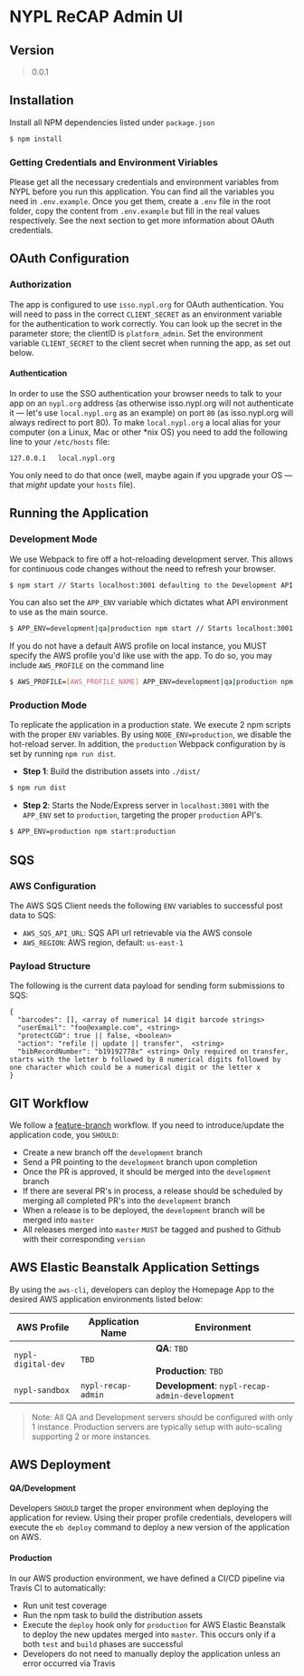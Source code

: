 # NYPL ReCAP Admin UI
## Version
> 0.0.1

## Installation
Install all NPM dependencies listed under `package.json`
```sh
$ npm install
```

### Getting Credentials and Environment Viriables
Please get all the necessary credentials and environment variables from NYPL before you run this application. You can find all the variables you need in `.env.example`. Once you get them, create a `.env` file in the root folder, copy the content from `.env.example` but fill in the real values respectively. See the next section to get more information about OAuth credentials.


## OAuth Configuration
### Authorization
The app is configured to use `isso.nypl.org` for OAuth authentication. You will need to pass in the correct `CLIENT_SECRET` as an environment variable for the authentication to work correctly. You can look up the secret in the parameter store; the clientID is `platform_admin`. Set the environment variable `CLIENT_SECRET` to the client secret when running the app, as set out below.

#### Authentication
In order to use the SSO authentication your browser needs to talk to your app on an `nypl.org` address (as otherwise isso.nypl.org will not authenticate it — let's use `local.nypl.org` as an example) on port `80` (as isso.nypl.org will always redirect to port 80). To make `local.nypl.org` a local alias for your computer (on a Linux, Mac or other \*nix OS) you need to add the following line to your `/etc/hosts` file:

```
127.0.0.1	local.nypl.org
```

You only need to do that once (well, maybe again if you upgrade your OS — that _might_ update your `hosts` file).

## Running the Application

### Development Mode
We use Webpack to fire off a hot-reloading development server. This allows for continuous code changes without the need to refresh your browser.

```sh
$ npm start // Starts localhost:3001 defaulting to the Development API
```

You can also set the `APP_ENV` variable which dictates what API environment to use as the main source.
```sh
$ APP_ENV=development|qa|production npm start // Starts localhost:3001 with set APP_ENV
```

If you do not have a default AWS profile on local instance, you MUST specify the AWS profile you'd like use with the app. To do so, you may include `AWS_PROFILE` on the command line

```sh
$ AWS_PROFILE=[AWS_PROFILE_NAME] APP_ENV=development|qa|production npm start // Starts localhost:3001 with set APP_ENV
```

### Production Mode
To replicate the application in a production state. We execute 2 npm scripts with the proper `ENV` variables. By using `NODE_ENV=production`, we disable the hot-reload server. In addition, the `production` Webpack configuration by is set by running `npm run dist`.

* **Step 1**: Build the distribution assets into `./dist/`
```sh
$ npm run dist
```

* **Step 2**: Starts the Node/Express server in `localhost:3001` with the `APP_ENV` set to `production`, targeting the proper `production` API's.
```sh
$ APP_ENV=production npm start:production
```

## SQS
### AWS Configuration
The AWS SQS Client needs the following `ENV` variables to successful post data to SQS:
* `AWS_SQS_API_URL`: SQS API url retrievable via the AWS console
* `AWS_REGION`: AWS region, default: `us-east-1`

### Payload Structure
The following is the current data payload for sending form submissions to SQS:
```
{
  "barcodes": [], <array of numerical 14 digit barcode strings>
  "userEmail": "foo@example.com", <string>
  "protectCGD": true || false, <boolean>
  "action": "refile || update || transfer",  <string>
  "bibRecordNumber": "b19192778x" <string> Only required on transfer, starts with the letter b followed by 8 numerical digits followed by one character which could be a numerical digit or the letter x
}
```

## GIT Workflow
We follow a [feature-branch](https://www.atlassian.com/git/tutorials/comparing-workflows/feature-branch-workflow) workflow. If you need to introduce/update the application code, you `SHOULD`:

* Create a new branch off the `development` branch
* Send a PR pointing to the `development` branch upon completion
* Once the PR is approved, it should be merged into the `development` branch
* If there are several PR's in process, a release should be scheduled by merging all completed PR's into the `development` branch
* When a release is to be deployed, the `development` branch will be merged into `master`
* All releases merged into `master` `MUST` be tagged and pushed to Github with their corresponding `version`

## AWS Elastic Beanstalk Application Settings
By using the `aws-cli`, developers can deploy the Homepage App to the desired AWS application environments listed below:

| AWS Profile | Application Name | Environment |
|---|---|---|
| `nypl-digital-dev` | `TBD` | **QA**: `TBD` <br><br> **Production**: `TBD` |
| `nypl-sandbox` | `nypl-recap-admin` | **Development**: `nypl-recap-admin-development` |

> Note: All QA and Development servers should be configured with only 1 instance. Production servers are typically setup with auto-scaling supporting 2 or more instances.

## AWS Deployment

#### QA/Development
Developers `SHOULD` target the proper environment when deploying the application for review. Using their proper profile credentials, developers will execute the `eb deploy` command to deploy a new version of the application on AWS.

#### Production
In our AWS production environment, we have defined a CI/CD pipeline via Travis CI to automatically:
* Run unit test coverage
* Run the npm task to build the distribution assets
* Execute the `deploy` hook only for `production` for AWS Elastic Beanstalk to deploy the new updates merged into `master`. This occurs only if a both `test` and `build` phases are successful
* Developers do not need to manually deploy the application unless an error occurred via Travis
